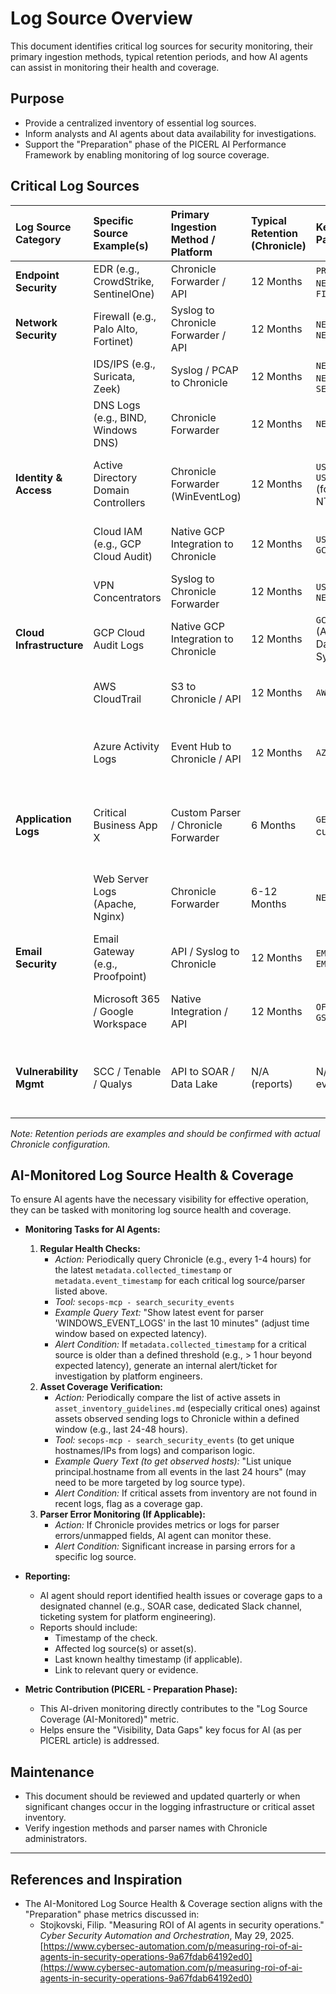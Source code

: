 # Log Source Overview

This document identifies critical log sources for security monitoring, their primary ingestion methods, typical retention periods, and how AI agents can assist in monitoring their health and coverage.

## Purpose

-   Provide a centralized inventory of essential log sources.
-   Inform analysts and AI agents about data availability for investigations.
-   Support the "Preparation" phase of the PICERL AI Performance Framework by enabling monitoring of log source coverage.

## Critical Log Sources

| Log Source Category      | Specific Source Example(s)        | Primary Ingestion Method / Platform | Typical Retention (Chronicle) | Key UDM Types / Parsers                                  | Notes                                                                 |
| :----------------------- | :-------------------------------- | :---------------------------------- | :---------------------------- | :------------------------------------------------------- | :-------------------------------------------------------------------- |
| **Endpoint Security**    | EDR (e.g., CrowdStrike, SentinelOne) | Chronicle Forwarder / API           | 12 Months                     | `PROCESS_LAUNCH`, `NETWORK_CONNECTION`, `FILE_MODIFICATION` | Crucial for host-level visibility.                                  |
| **Network Security**     | Firewall (e.g., Palo Alto, Fortinet) | Syslog to Chronicle Forwarder / API | 12 Months                     | `NETWORK_CONNECTION`, `NETWORK_FLOW`                     | Perimeter and internal segmentation traffic.                        |
|                          | IDS/IPS (e.g., Suricata, Zeek)    | Syslog / PCAP to Chronicle          | 12 Months                     | `NETWORK_CONNECTION`, `NETWORK_FLOW`, `SECURITY_ALERT`   | Deep packet inspection insights.                                    |
|                          | DNS Logs (e.g., BIND, Windows DNS)  | Chronicle Forwarder                 | 12 Months                     | `NETWORK_DNS`                                            | Essential for tracking domain resolutions.                          |
| **Identity & Access**  | Active Directory Domain Controllers | Chronicle Forwarder (WinEventLog)   | 12 Months                     | `USER_LOGIN`, `USER_UNCATEGORIZED` (for Kerberos, NTLM)  | Security events 4624, 4625, 4768, 4769, 4771, 4776.         |
|                          | Cloud IAM (e.g., GCP Cloud Audit) | Native GCP Integration to Chronicle | 12 Months                     | `USER_LOGIN`, `GCP_IAM_ANALYSIS`                         | Cloud identity and access patterns.                                 |
|                          | VPN Concentrators                 | Syslog to Chronicle Forwarder       | 12 Months                     | `USER_LOGIN`, `NETWORK_CONNECTION`                       | Remote access activity.                                             |
| **Cloud Infrastructure** | GCP Cloud Audit Logs              | Native GCP Integration to Chronicle | 12 Months                     | `GCP_AUDIT_LOG` (Admin Activity, Data Access, System Event) | API calls, resource changes, data access.                         |
|                          | AWS CloudTrail                    | S3 to Chronicle / API               | 12 Months                     | `AWS_CLOUDTRAIL`                                         | AWS API calls and account activity.                                 |
|                          | Azure Activity Logs               | Event Hub to Chronicle / API        | 12 Months                     | `AZURE_ACTIVITY_LOG`                                     | Azure resource management and service health.                       |
| **Application Logs**     | Critical Business App X           | Custom Parser / Chronicle Forwarder | 6 Months                      | `GENERIC_EVENT` or custom UDM                            | Depends on application; focus on auth and transaction logs.       |
|                          | Web Server Logs (Apache, Nginx)   | Chronicle Forwarder                 | 6-12 Months                   | `NETWORK_HTTP`                                           | Access patterns, errors, potential web attacks.                   |
| **Email Security**       | Email Gateway (e.g., Proofpoint)  | API / Syslog to Chronicle           | 12 Months                     | `EMAIL_TRANSACTION`, `EMAIL_ATTACHMENT`                  | Phishing attempts, malware delivery.                                |
|                          | Microsoft 365 / Google Workspace  | Native Integration / API            | 12 Months                     | `OFFICE_ACTIVITY`, `GSUITE_ALERT`                        | Email activity, DLP, admin actions.                               |
| **Vulnerability Mgmt**   | SCC / Tenable / Qualys            | API to SOAR / Data Lake             | N/A (reports)                 | N/A (findings, not events)                               | Context for asset risk, not typically real-time events in SIEM. |

*Note: Retention periods are examples and should be confirmed with actual Chronicle configuration.*

## AI-Monitored Log Source Health & Coverage

To ensure AI agents have the necessary visibility for effective operation, they can be tasked with monitoring log source health and coverage.

-   **Monitoring Tasks for AI Agents:**
    1.  **Regular Health Checks:**
        -   *Action:* Periodically query Chronicle (e.g., every 1-4 hours) for the latest `metadata.collected_timestamp` or `metadata.event_timestamp` for each critical log source/parser listed above.
        -   *Tool:* `secops-mcp - search_security_events`
        -   *Example Query Text:* "Show latest event for parser 'WINDOWS_EVENT_LOGS' in the last 10 minutes" (adjust time window based on expected latency).
        -   *Alert Condition:* If `metadata.collected_timestamp` for a critical source is older than a defined threshold (e.g., > 1 hour beyond expected latency), generate an internal alert/ticket for investigation by platform engineers.
    2.  **Asset Coverage Verification:**
        -   *Action:* Periodically compare the list of active assets in `asset_inventory_guidelines.md` (especially critical ones) against assets observed sending logs to Chronicle within a defined window (e.g., last 24-48 hours).
        -   *Tool:* `secops-mcp - search_security_events` (to get unique hostnames/IPs from logs) and comparison logic.
        -   *Example Query Text (to get observed hosts):* "List unique principal.hostname from all events in the last 24 hours" (may need to be more targeted by log source type).
        -   *Alert Condition:* If critical assets from inventory are not found in recent logs, flag as a coverage gap.
    3.  **Parser Error Monitoring (If Applicable):**
        -   *Action:* If Chronicle provides metrics or logs for parser errors/unmapped fields, AI agent can monitor these.
        -   *Alert Condition:* Significant increase in parsing errors for a specific log source.

-   **Reporting:**
    -   AI agent should report identified health issues or coverage gaps to a designated channel (e.g., SOAR case, dedicated Slack channel, ticketing system for platform engineering).
    -   Reports should include:
        -   Timestamp of the check.
        -   Affected log source(s) or asset(s).
        -   Last known healthy timestamp (if applicable).
        -   Link to relevant query or evidence.

-   **Metric Contribution (PICERL - Preparation Phase):**
    -   This AI-driven monitoring directly contributes to the "Log Source Coverage (AI-Monitored)" metric.
    -   Helps ensure the "Visibility, Data Gaps" key focus for AI (as per PICERL article) is addressed.

## Maintenance

-   This document should be reviewed and updated quarterly or when significant changes occur in the logging infrastructure or critical asset inventory.
-   Verify ingestion methods and parser names with Chronicle administrators.

---

## References and Inspiration

-   The AI-Monitored Log Source Health & Coverage section aligns with the "Preparation" phase metrics discussed in:
    -   Stojkovski, Filip. "Measuring ROI of AI agents in security operations." *Cyber Security Automation and Orchestration*, May 29, 2025. [https://www.cybersec-automation.com/p/measuring-roi-of-ai-agents-in-security-operations-9a67fdab64192ed0](https://www.cybersec-automation.com/p/measuring-roi-of-ai-agents-in-security-operations-9a67fdab64192ed0)
